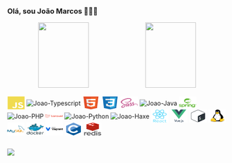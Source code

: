 ### Olá, sou João Marcos 👋👋👋

<div align="center">
  <img height="150em" width="48%" src="https://github-readme-stats.vercel.app/api?username=marcoswitcel&show_icons=true&theme=default&include_all_commits=true&count_private=true"/>
  <img height="150em" width="48%" src="https://github-readme-stats.vercel.app/api/top-langs/?username=marcoswitcel&layout=compact&langs_count=8&theme=default"/>
</div>  

<div style="display: inline_block"><br>
  <img align="center" alt="Joao-Js" height="30" width="40" src="https://raw.githubusercontent.com/devicons/devicon/master/icons/javascript/javascript-plain.svg" />
  <img align="center" alt="Joao-Typescript" height="30" width="40" src="https://cdn.jsdelivr.net/gh/devicons/devicon/icons/typescript/typescript-original.svg" />
  <img align="center" alt="Joao-HTML" height="30" width="40" src="https://raw.githubusercontent.com/devicons/devicon/master/icons/html5/html5-original.svg" />
  <img align="center" alt="Joao-CSS" height="30" width="40" src="https://raw.githubusercontent.com/devicons/devicon/master/icons/css3/css3-original.svg" />
  <img align="center" alt="Joao-Sass" height="30" width="40" src="https://github.com/devicons/devicon/blob/master/icons/sass/sass-original.svg" />
  <img align="center" alt="Joao-Java" height="30" width="40" src="https://cdn.jsdelivr.net/gh/devicons/devicon/icons/java/java-plain-wordmark.svg" />
  <img align="center" alt="Joao-Spring" height="30" width="40" src="https://github.com/devicons/devicon/blob/master/icons/spring/spring-original-wordmark.svg" />
  <img align="center" alt="Joao-PHP" height="30" width="40" src="https://cdn.jsdelivr.net/gh/devicons/devicon/icons/php/php-plain.svg" />
  <img align="center" alt="Joao-Laravel" height="30" width="40" src="https://github.com/devicons/devicon/blob/master/icons/laravel/laravel-original-wordmark.svg" />
  <img align="center" alt="Joao-Python" height="30" width="40" src="https://cdn.jsdelivr.net/gh/devicons/devicon/icons/python/python-original-wordmark.svg" />
  <img align="center" alt="Joao-Haxe" height="30" width="40" src="https://cdn.jsdelivr.net/gh/devicons/devicon/icons/haxe/haxe-original.svg" />
  <img align="center" alt="Joao-React" height="30" width="40" src="https://github.com/devicons/devicon/blob/master/icons/react/react-original-wordmark.svg" />
  <img align="center" alt="Joao-Vue" height="30" width="40" src="https://github.com/devicons/devicon/blob/master/icons/vuejs/vuejs-original-wordmark.svg" />
  <img align="center" alt="Joao-Bash" height="30" width="40" src="https://github.com/devicons/devicon/blob/master/icons/bash/bash-original.svg" />
  <img align="center" alt="Joao-Linux" height="30" width="40" src="https://github.com/devicons/devicon/blob/master/icons/linux/linux-original.svg" />
  <img align="center" alt="Joao-MySQL" height="30" width="40" src="https://github.com/devicons/devicon/blob/master/icons/mysql/mysql-original-wordmark.svg" />
  <img align="center" alt="Joao-Docker" height="30" width="40" src="https://github.com/devicons/devicon/blob/master/icons/docker/docker-original-wordmark.svg" />
  <img align="center" alt="Joao-Vagrant" height="30" width="40" src="https://github.com/devicons/devicon/blob/master/icons/vagrant/vagrant-original-wordmark.svg" />
<img align="center" alt="Joao-C" height="30" width="40" src="https://github.com/devicons/devicon/blob/master/icons/c/c-original.svg" />
<img align="center" alt="Joao-Redis" height="30" width="40" src="https://github.com/devicons/devicon/blob/master/icons/redis/redis-original-wordmark.svg" />
  
</div>
  
##

<div> 
  <a href="https://br.linkedin.com/in/jo%C3%A3o-marcos-de-vargas-witcel-269779189" target="_blank">
    <img src="https://img.shields.io/badge/-LinkedIn-%230077B5?style=for-the-badge&logo=linkedin&logoColor=white" target="_blank" />
  </a>
</div>
